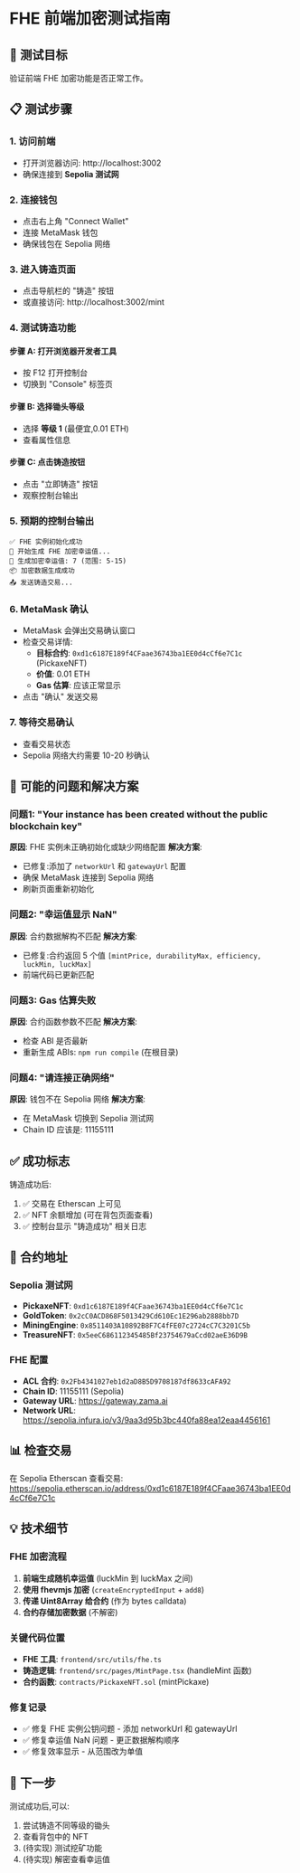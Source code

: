 # FHE 前端加密测试指南

## 🎯 测试目标

验证前端 FHE 加密功能是否正常工作。

## 📋 测试步骤

### 1. 访问前端
- 打开浏览器访问: http://localhost:3002
- 确保连接到 **Sepolia 测试网**

### 2. 连接钱包
- 点击右上角 "Connect Wallet"
- 连接 MetaMask 钱包
- 确保钱包在 Sepolia 网络

### 3. 进入铸造页面
- 点击导航栏的 "铸造" 按钮
- 或直接访问: http://localhost:3002/mint

### 4. 测试铸造功能

#### 步骤 A: 打开浏览器开发者工具
- 按 F12 打开控制台
- 切换到 "Console" 标签页

#### 步骤 B: 选择锄头等级
- 选择 **等级 1** (最便宜,0.01 ETH)
- 查看属性信息

#### 步骤 C: 点击铸造按钮
- 点击 "立即铸造" 按钮
- 观察控制台输出

### 5. 预期的控制台输出

```
✅ FHE 实例初始化成功
🔐 开始生成 FHE 加密幸运值...
🎲 生成加密幸运值: 7 (范围: 5-15)
📦 加密数据生成成功
📤 发送铸造交易...
```

### 6. MetaMask 确认
- MetaMask 会弹出交易确认窗口
- 检查交易详情:
  - **目标合约**: `0xd1c6187E189f4CFaae36743ba1EE0d4cCf6e7C1c` (PickaxeNFT)
  - **价值**: 0.01 ETH
  - **Gas 估算**: 应该正常显示
- 点击 "确认" 发送交易

### 7. 等待交易确认
- 查看交易状态
- Sepolia 网络大约需要 10-20 秒确认

## 🐛 可能的问题和解决方案

### 问题1: "Your instance has been created without the public blockchain key"
**原因**: FHE 实例未正确初始化或缺少网络配置
**解决方案**:
- 已修复:添加了 `networkUrl` 和 `gatewayUrl` 配置
- 确保 MetaMask 连接到 Sepolia 网络
- 刷新页面重新初始化

### 问题2: "幸运值显示 NaN"
**原因**: 合约数据解构不匹配
**解决方案**:
- 已修复:合约返回 5 个值 `[mintPrice, durabilityMax, efficiency, luckMin, luckMax]`
- 前端代码已更新匹配

### 问题3: Gas 估算失败
**原因**: 合约函数参数不匹配
**解决方案**:
- 检查 ABI 是否最新
- 重新生成 ABIs: `npm run compile` (在根目录)

### 问题4: "请连接正确网络"
**原因**: 钱包不在 Sepolia 网络
**解决方案**:
- 在 MetaMask 切换到 Sepolia 测试网
- Chain ID 应该是: 11155111

## ✅ 成功标志

铸造成功后:
1. ✅ 交易在 Etherscan 上可见
2. ✅ NFT 余额增加 (可在背包页面查看)
3. ✅ 控制台显示 "铸造成功" 相关日志

## 🔗 合约地址

### Sepolia 测试网
- **PickaxeNFT**: `0xd1c6187E189f4CFaae36743ba1EE0d4cCf6e7C1c`
- **GoldToken**: `0x2cC0ACD868F5013429Cd610Ec1E296ab2888bb7D`
- **MiningEngine**: `0x8511403A10892B8F7C4fFE07c2724cC7C3201C5b`
- **TreasureNFT**: `0x5eeC686112345485Bf23754679aCcd02aeE36D9B`

### FHE 配置
- **ACL 合约**: `0x2Fb4341027eb1d2aD8B5D9708187df8633cAFA92`
- **Chain ID**: 11155111 (Sepolia)
- **Gateway URL**: https://gateway.zama.ai
- **Network URL**: https://sepolia.infura.io/v3/9aa3d95b3bc440fa88ea12eaa4456161

## 📊 检查交易

在 Sepolia Etherscan 查看交易:
https://sepolia.etherscan.io/address/0xd1c6187E189f4CFaae36743ba1EE0d4cCf6e7C1c

## 💡 技术细节

### FHE 加密流程
1. **前端生成随机幸运值** (luckMin 到 luckMax 之间)
2. **使用 fhevmjs 加密** (`createEncryptedInput` + `add8`)
3. **传递 Uint8Array 给合约** (作为 bytes calldata)
4. **合约存储加密数据** (不解密)

### 关键代码位置
- **FHE 工具**: `frontend/src/utils/fhe.ts`
- **铸造逻辑**: `frontend/src/pages/MintPage.tsx` (handleMint 函数)
- **合约函数**: `contracts/PickaxeNFT.sol` (mintPickaxe)

### 修复记录
- ✅ 修复 FHE 实例公钥问题 - 添加 networkUrl 和 gatewayUrl
- ✅ 修复幸运值 NaN 问题 - 更正数据解构顺序
- ✅ 修复效率显示 - 从范围改为单值

## 🚀 下一步

测试成功后,可以:
1. 尝试铸造不同等级的锄头
2. 查看背包中的 NFT
3. (待实现) 测试挖矿功能
4. (待实现) 解密查看幸运值
